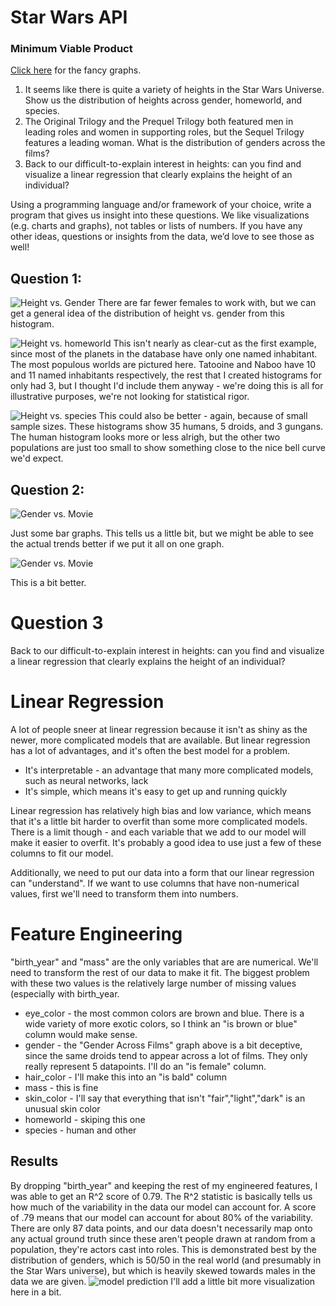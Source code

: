# Star Wars API

### Minimum Viable Product

[Click here](https://github.com/timothy-salazar/swapi/tree/master/fancy_graphing) for the fancy graphs.

1. It seems like there is quite a variety of heights in the Star Wars Universe. Show us the distribution of
heights across gender, homeworld, and species.
2. The Original Trilogy and the Prequel Trilogy both featured men in leading roles and women in
supporting roles, but the Sequel Trilogy features a leading woman. What is the distribution of
genders across the films?
3. Back to our difficult-to-explain interest in heights: can you find and visualize a linear regression that
clearly explains the height of an individual?

Using a programming language and/or framework of your choice, write a program that gives us insight into
these questions. We like visualizations (e.g. charts and graphs), not tables or lists of numbers. If you have any
other ideas, questions or insights from the data, we’d love to see those as well!

## Question 1:

![Height vs. Gender](assets/images/height_vs_gender.jpg)
There are far fewer females to work with, but we can get a general idea of the distribution of height vs. gender from this histogram.

![Height vs. homeworld](assets/images/height_vs_world.jpg)
This isn't nearly as clear-cut as the first example, since most of the planets in the database have only one named inhabitant. 
The most populous worlds are pictured here. Tatooine and Naboo have 10 and 11 named inhabitants respectively, the rest that
I created histograms for only had 3, but I thought I'd include them anyway - we're doing this is all for illustrative 
purposes, we're not looking for statistical rigor.

![Height vs. species](assets/images/height_vs_species.jpg)
This could also be better - again, because of small sample sizes. These histograms show 35 humans, 5 droids, and 3 gungans. 
The human histogram looks more or less alrigh, but the other two populations are just too small to show something close
to the nice bell curve we'd expect.

## Question 2:

![Gender vs. Movie](assets/images/movie_vs_gender.jpg)

Just some bar graphs. This tells us a little bit, but we might be able to see the actual trends better if we put it all on one graph.

![Gender vs. Movie](assets/images/gender_film_lines2.jpg)

This is a bit better. 

# Question 3 
Back to our difficult-to-explain interest in heights: can you find and visualize a linear regression that clearly explains the height of an individual? 

# Linear Regression
A lot of people sneer at linear regression because it isn't as shiny as the newer, more complicated models that are available. But linear regression has a lot of advantages, and it's often the best model for a problem.
- It's interpretable - an advantage that many more complicated models, such as neural networks, lack
- It's simple, which means it's easy to get up and running quickly

Linear regression has relatively high bias and low variance, which means that it's a little bit harder to overfit than some more complicated models. There is a limit though - and each variable that we add to our model will make it easier to overfit. It's probably a good idea to use just a few of these columns to fit our model. 

Additionally, we need to put our data into a form that our linear regression can "understand". If we want to use columns that have non-numerical values, first we'll need to transform them into numbers.

# Feature Engineering
"birth_year" and "mass" are the only variables that are are numerical. We'll need to transform the rest of our data to make it fit. The biggest problem with these two values is the relatively large number of missing values (especially with birth_year.
- eye_color - the most common colors are brown and blue. There is a wide variety of more exotic colors, so I think an "is brown or blue" column would make sense.
- gender - the "Gender Across Films" graph above is a bit deceptive, since the same droids tend to appear across a lot of films. They only really represent 5 datapoints. I'll do an "is female" column.
- hair_color - I'll make this into an "is bald" column
- mass - this is fine 
- skin_color - I'll say that everything that isn't "fair","light","dark" is an unusual skin color
- homeworld - skiping this one
- species - human and other
## Results
By dropping "birth_year" and keeping the rest of my engineered features, I was able to get an R^2 score of 0.79. The R^2 statistic is basically tells us how much of the variability in the data our model can account for. A score of .79 means that our model can account for about 80% of the variability. There are only 87 data points, and our data doesn't necessarily map onto any actual ground truth since these aren't people drawn at random from a population, they're actors cast into roles. This is demonstrated best by the distribution of genders, which is 50/50 in the real world (and presumably in the Star Wars universe), but which is heavily skewed towards males in the data we are given. 
![model prediction](assets/images/predicted_height_vs_mass.jpg)
I'll add a little bit more visualization here in a bit.
